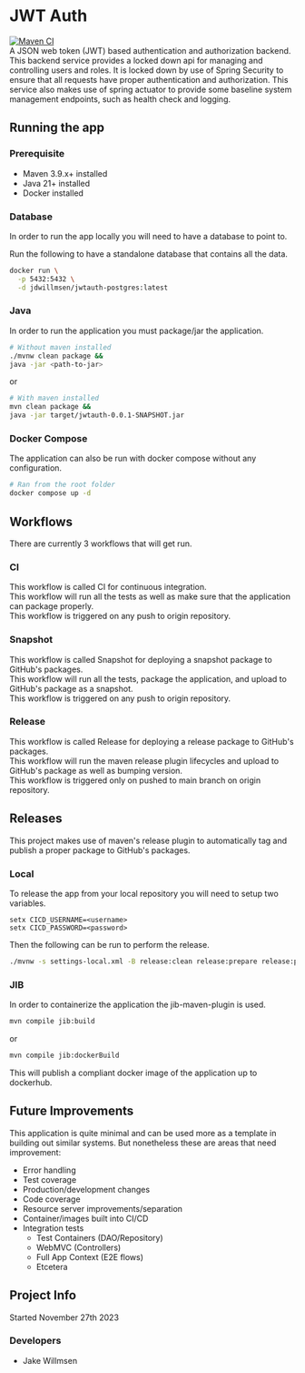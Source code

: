 # JWT Auth
[![Maven CI](https://github.com/jdwillmsen/jwtauth/actions/workflows/ci.yml/badge.svg?branch=main)](https://github.com/jdwillmsen/jwtauth/actions/workflows/ci.yml) \
A JSON web token (JWT) based authentication and authorization backend. This backend service provides a locked down api 
for managing and controlling users and roles. It is locked down by use of Spring Security to ensure that all requests
have proper authentication and authorization. This service also makes use of spring actuator to provide some baseline 
system management endpoints, such as health check and logging. 

## Running the app
### Prerequisite
- Maven 3.9.x+ installed
- Java 21+ installed
- Docker installed

### Database
In order to run the app locally you will need to have a database to point to.

Run the following to have a standalone database that contains all the data.
```bash
docker run \
  -p 5432:5432 \
  -d jdwillmsen/jwtauth-postgres:latest
```
### Java
In order to run the application you must package/jar the application.
```bash
# Without maven installed
./mvnw clean package &&
java -jar <path-to-jar>
```
or
```bash
# With maven installed
mvn clean package &&
java -jar target/jwtauth-0.0.1-SNAPSHOT.jar
```

### Docker Compose
The application can also be run with docker compose without any configuration.
```bash
# Ran from the root folder
docker compose up -d
```

## Workflows
There are currently 3 workflows that will get run.

### CI
This workflow is called CI for continuous integration. \
This workflow will run all the tests as well as make sure that the application can package properly. \
This workflow is triggered on any push to origin repository.

### Snapshot
This workflow is called Snapshot for deploying a snapshot package to GitHub's packages. \
This workflow will run all the tests, package the application, and upload to GitHub's package as a snapshot. \
This workflow is triggered on any push to origin repository.

### Release
This workflow is called Release for deploying a release package to GitHub's packages. \
This workflow will run the maven release plugin lifecycles and upload to GitHub's package as well as bumping version. \
This workflow is triggered only on pushed to main branch on origin repository.

## Releases
This project makes use of maven's release plugin to automatically tag and publish a proper package to GitHub's packages.

### Local
To release the app from your local repository you will need to setup two variables.
```env
setx CICD_USERNAME=<username>
setx CICD_PASSWORD=<password>
```
Then the following can be run to perform the release.
```bash
./mvnw -s settings-local.xml -B release:clean release:prepare release:perform
```

### JIB
In order to containerize the application the jib-maven-plugin is used.
```bash
mvn compile jib:build
```
or
```bash
mvn compile jib:dockerBuild
```
This will publish a compliant docker image of the application up to dockerhub.

## Future Improvements
This application is quite minimal and can be used more as a template in building out similar systems. But nonetheless these are areas that need improvement:
- Error handling
- Test coverage
- Production/development changes
- Code coverage
- Resource server improvements/separation
- Container/images built into CI/CD
- Integration tests
  - Test Containers (DAO/Repository)
  - WebMVC (Controllers)
  - Full App Context (E2E flows)
  - Etcetera

## Project Info
Started November 27th 2023

### Developers
- Jake Willmsen
